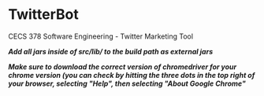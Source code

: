 # TwitterBot
CECS 378 Software Engineering - Twitter Marketing Tool


***Add all jars inside of src/lib/ to the build path as external jars***

***Make sure to download the correct version of chromedriver for your chrome version (you can check by hitting the three dots in the top right of your browser, selecting "Help", then selecting "About Google Chrome"***
